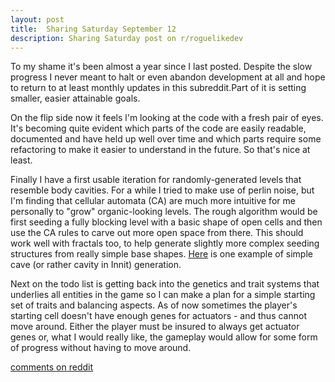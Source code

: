 ```yaml
---
layout: post
title:  Sharing Saturday September 12
description: Sharing Saturday post on r/roguelikedev
---
```


To my shame it's been almost a year since I last posted. Despite the slow progress I never meant to halt or even abandon development at all and hope to return to at least monthly updates in this subreddit.Part of it is setting smaller, easier attainable goals.

On the flip side now it feels l'm looking at the code with a fresh pair of eyes. It's becoming quite evident which parts of the code are easily readable, documented and have held up well over time and which parts require some refactoring to make it easier to understand in the future. So that's nice at least.

Finally I have a first usable iteration for randomly-generated levels that resemble body cavities. For a while I tried to make use of perlin noise, but I'm finding that cellular automata (CA) are much more intuitive for me personally to "grow" organic-looking levels. The rough algorithm would be first seeding a fully blocking level with a basic shape of open cells and then use the CA rules to carve out more open space from there. This should work well with fractals too, to help generate slightly more complex seeding structures from really simple base shapes. [Here](https://imgur.com/gallery/QfvDSCS) is one example of simple cave (or rather cavity in Innit) generation.

Next on the todo list is getting back into the genetics and trait systems that underlies all entities in the game so I can make a plan for a simple starting set of traits and balancing aspects. As of now sometimes the player's starting cell doesn't have enough genes for actuators - and thus cannot move around. Either the player must be insured to always get actuator genes or, what I would really like, the gameplay would allow for some form of progress without having to move around.

[comments on reddit](https://www.reddit.com/r/roguelikedev/comments/ir28xs/sharing_saturday_328/)
